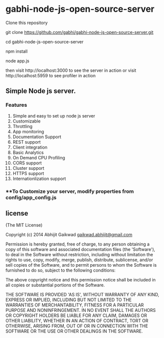 gabhi-node-js-open-source-server
================================
Clone this repository

git clone https://github.com/gabhi/gabhi-node-js-open-source-server.git

cd gabhi-node-js-open-source-server

npm install

node app.js

then visit http://localhost:3000 to see the server in action 
or visit http://localhost:5959 to see profiler in action

## Simple Node js server.

### Features

1. Simple and easy to set up node js server
2. Customizable
3. Throttling
4. App monitoring
5. Documentation Support
6. REST support
7. Client integration
8. Basic Analytics
9. On Demand CPU Profiling
10. CORS support
11. Cluster support
12. HTTPS support
13. Internationlization support



### **To Customize your server, modify properties from config/app_config.js










## license
(The MIT License)

Copyright (c) 2014 Abhijit Gaikwad gaikwad.abhijit@gmail.com

Permission is hereby granted, free of charge, to any person obtaining a copy of this software and associated documentation files (the 'Software'), to deal in the Software without restriction, including without limitation the rights to use, copy, modify, merge, publish, distribute, sublicense, and/or sell copies of the Software, and to permit persons to whom the Software is furnished to do so, subject to the following conditions:

The above copyright notice and this permission notice shall be included in all copies or substantial portions of the Software.

THE SOFTWARE IS PROVIDED 'AS IS', WITHOUT WARRANTY OF ANY KIND, EXPRESS OR IMPLIED, INCLUDING BUT NOT LIMITED TO THE WARRANTIES OF MERCHANTABILITY, FITNESS FOR A PARTICULAR PURPOSE AND NONINFRINGEMENT. IN NO EVENT SHALL THE AUTHORS OR COPYRIGHT HOLDERS BE LIABLE FOR ANY CLAIM, DAMAGES OR OTHER LIABILITY, WHETHER IN AN ACTION OF CONTRACT, TORT OR OTHERWISE, ARISING FROM, OUT OF OR IN CONNECTION WITH THE SOFTWARE OR THE USE OR OTHER DEALINGS IN THE SOFTWARE.